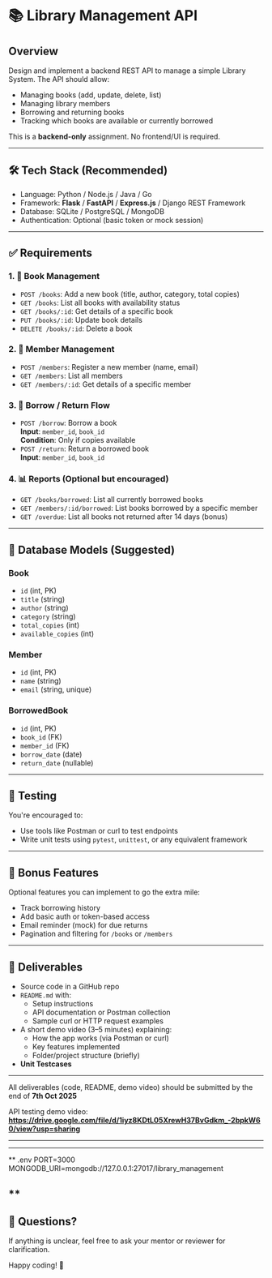 # 📚 Library Management API

## Overview

Design and implement a backend REST API to manage a simple Library System. The API should allow:
- Managing books (add, update, delete, list)
- Managing library members
- Borrowing and returning books
- Tracking which books are available or currently borrowed

This is a **backend-only** assignment. No frontend/UI is required.

---

## 🛠️ Tech Stack (Recommended)

- Language: Python / Node.js / Java / Go
- Framework: **Flask** / **FastAPI** / **Express.js** / Django REST Framework
- Database: SQLite / PostgreSQL / MongoDB
- Authentication: Optional (basic token or mock session)

---

## ✅ Requirements

### 1. 📘 Book Management
- `POST /books`: Add a new book (title, author, category, total copies)
- `GET /books`: List all books with availability status
- `GET /books/:id`: Get details of a specific book
- `PUT /books/:id`: Update book details
- `DELETE /books/:id`: Delete a book

### 2. 👥 Member Management
- `POST /members`: Register a new member (name, email)
- `GET /members`: List all members
- `GET /members/:id`: Get details of a specific member

### 3. 🔄 Borrow / Return Flow
- `POST /borrow`: Borrow a book  
  **Input**: `member_id`, `book_id`  
  **Condition**: Only if copies available  
- `POST /return`: Return a borrowed book  
  **Input**: `member_id`, `book_id`

### 4. 📊 Reports (Optional but encouraged)
- `GET /books/borrowed`: List all currently borrowed books
- `GET /members/:id/borrowed`: List books borrowed by a specific member
- `GET /overdue`: List all books not returned after 14 days (bonus)

---

## 🧱 Database Models (Suggested)

### Book
- `id` (int, PK)
- `title` (string)
- `author` (string)
- `category` (string)
- `total_copies` (int)
- `available_copies` (int)

### Member
- `id` (int, PK)
- `name` (string)
- `email` (string, unique)

### BorrowedBook
- `id` (int, PK)
- `book_id` (FK)
- `member_id` (FK)
- `borrow_date` (date)
- `return_date` (nullable)

---

## 🧪 Testing

You're encouraged to:
- Use tools like Postman or curl to test endpoints
- Write unit tests using `pytest`, `unittest`, or any equivalent framework

---

## 🚀 Bonus Features

Optional features you can implement to go the extra mile:
- Track borrowing history
- Add basic auth or token-based access
- Email reminder (mock) for due returns
- Pagination and filtering for `/books` or `/members`

---

## 📁 Deliverables

- Source code in a GitHub repo
- `README.md` with:
  - Setup instructions
  - API documentation or Postman collection
  - Sample curl or HTTP request examples
- A short demo video (3–5 minutes) explaining:
  - How the app works (via Postman or curl)
  - Key features implemented
  -  Folder/project structure (briefly)
-  **Unit Testcases**
---

All deliverables (code, README, demo video) should be submitted by the end of **7th Oct 2025** 

API testing demo video: **https://drive.google.com/file/d/1iyz8KDtL05XrewH37BvGdkm_-2bpkW60/view?usp=sharing**

---

---
**
.env
PORT=3000
MONGODB_URI=mongodb://127.0.0.1:27017/library_management

**
---

## 💬 Questions?

If anything is unclear, feel free to ask your mentor or reviewer for clarification.

Happy coding! 🚀
